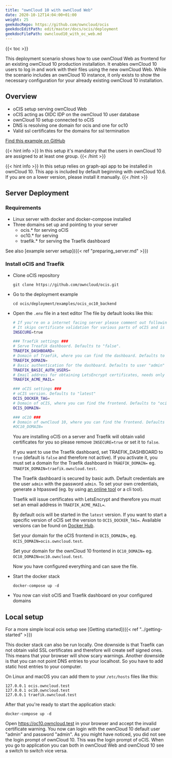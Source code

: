 ```yaml
---
title: "ownCloud 10 with ownCloud Web"
date: 2020-10-12T14:04:00+01:00
weight: 25
geekdocRepo: https://github.com/owncloud/ocis
geekdocEditPath: edit/master/docs/ocis/deployment
geekdocFilePath: owncloud10_with_oc_web.md
---
```


{{< toc >}}

This deployment scenario shows how to use ownCloud Web as frontend for an existing ownCloud 10 production installation. It enables ownCloud 10 users to log in and work with their files using the new ownCloud Web. While the scenario includes an ownCloud 10 instance, it only exists to show the necessary configuration for your already existing ownCloud 10 installation.

## Overview

* oCIS setup serving ownCloud Web
* oCIS acting as OIDC IDP on the ownCloud 10 user database
* ownCloud 10 setup connected to oCIS
* DNS is resolving one domain for ocis and one for oc10
* Valid ssl certificates for the domains for ssl termination

[Find this example on GitHub](https://github.com/owncloud/ocis/tree/master/deployments/examples/owncloud10_with_oc_web)

{{< hint info >}}
In this setup it's mandatory that the users in ownCloud 10 are assigned to at least one group.
{{< /hint >}}

{{< hint info >}}
In this setup relies on graph-api app to be installed in ownCloud 10. This app is included by default beginning with ownCloud 10.6. If you are on a lower version, please install it manually.
{{< /hint >}}

## Server Deployment

### Requirements

* Linux server with docker and docker-compose installed
* Three domains set up and pointing to your server
  - ocis.* for serving oCIS
  - oc10.* for serving
  - traefik.* for serving the Traefik dashboard

See also [example server setup]({{< ref "preparing_server.md" >}})

### Install oCIS and Traefik

* Clone oCIS repository

  `git clone https://github.com/owncloud/ocis.git`

* Go to the deployment example

  `cd ocis/deployment/examples/ocis_oc10_backend`

* Open the `.env` file in a text editor
  The file by default looks like this:
  ```bash
  # If you're on a internet facing server please comment out following line.
  # It skips certificate validation for various parts of oCIS and is needed if you use self signed certificates.
  INSECURE=true

  ### Traefik settings ###
  # Serve Treafik dashboard. Defaults to "false".
  TRAEFIK_DASHBOARD=
  # Domain of Traefik, where you can find the dashboard. Defaults to "traefik.owncloud.test"
  TRAEFIK_DOMAIN=
  # Basic authentication for the dashboard. Defaults to user "admin" and password "admin"
  TRAEFIK_BASIC_AUTH_USERS=
  # Email address for obtaining LetsEncrypt certificates, needs only be changed if this is a public facing server
  TRAEFIK_ACME_MAIL=

  ### oCIS settings ###
  # oCIS version. Defaults to "latest"
  OCIS_DOCKER_TAG=
  # Domain of oCIS, where you can find the frontend. Defaults to "ocis.owncloud.test"
  OCIS_DOMAIN=

  ### oC10 ###
  # Domain of ownCloud 10, where you can find the frontend. Defaults to "oc10.owncloud.test"
  #OC10_DOMAIN=
  ```

  You are installing oCIS on a server and Traefik will obtain valid certificates for you so please remove `INSECURE=true` or set it to `false`.

  If you want to use the Traefik dashboard, set TRAEFIK_DASHBOARD to `true` (default is `false` and therefore not active). If you activate it, you must set a domain for the Traefik dashboard in `TRAEFIK_DOMAIN=` eg. `TRAEFIK_DOMAIN=traefik.owncloud.test`.

  The Traefik dashboard is secured by basic auth. Default credentials are the user `admin` with the password `admin`. To set your own credentials, generate a htpasswd (eg. by using [an online tool](https://htpasswdgenerator.de/) or a cli tool).

  Traefik will issue certificates with LetsEncrypt and therefore you must set an email address in `TRAEFIK_ACME_MAIL=`.

  By default ocis will be started in the `latest` version. If you want to start a specific version of oCIS set the version to `OCIS_DOCKER_TAG=`. Available versions can be found on [Docker Hub](https://hub.docker.com/r/owncloud/ocis/tags?page=1&ordering=last_updated).

  Set your domain for the oCIS frontend in `OCIS_DOMAIN=`, eg. `OCIS_DOMAIN=ocis.owncloud.test`.

  Set your domain for the ownCloud 10 frontend in `OC10_DOMAIN=` eg. `OC10_DOMAIN=oc10.owncloud.test`.

  Now you have configured everything and can save the file.

* Start the docker stack

  `docker-compose up -d`

* You now can visit oCIS and Traefik dashboard on your configured domains


## Local setup
For a more simple local ocis setup see [Getting started]({{< ref "../getting-started" >}})

This docker stack can also be run locally. One downside is that Traefik can not obtain valid SSL certificates and therefore will create self signed ones. This means that your browser will show scary warnings. Another downside is that you can not point DNS entries to your localhost. So you have to add static host entries to your computer.

On Linux and macOS you can add them to your `/etc/hosts` files like this:
```
127.0.0.1 ocis.owncloud.test
127.0.0.1 oc10.owncloud.test
127.0.0.1 traefik.owncloud.test
```

After that you're ready to start the application stack:

`docker-compose up -d`

Open https://oc10.owncloud.test in your browser and accept the invalid certificate warning. You now can login with the ownCloud 10 default user "admin" and password "admin". As you might have noticed, you did not see the login prompt of ownCloud 10. This was the login prompt of oCIS. When you go to application you can both in ownCloud Web and ownCloud 10 see a switch to switch vice versa.
